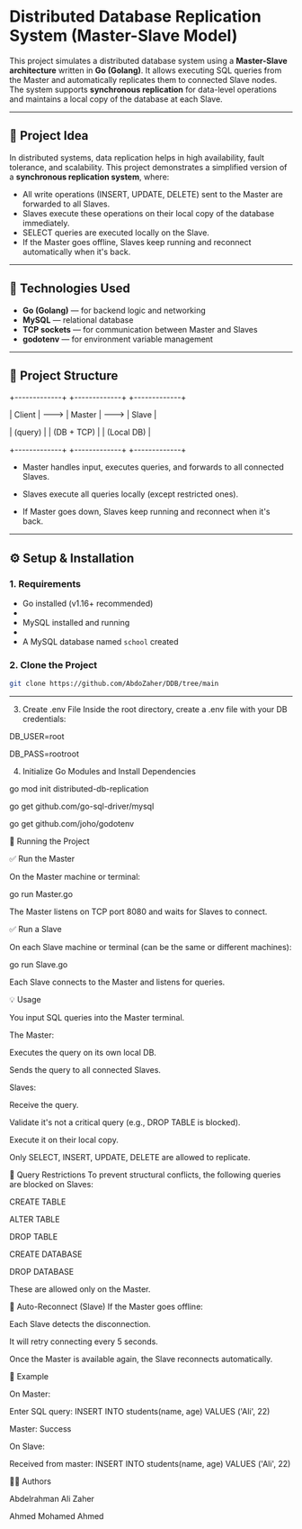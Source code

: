 # Distributed Database Replication System (Master-Slave Model)

This project simulates a distributed database system using a **Master-Slave architecture** written in **Go (Golang)**. It allows executing SQL queries from the Master and automatically replicates them to connected Slave nodes. The system supports **synchronous replication** for data-level operations and maintains a local copy of the database at each Slave.

---

## 🧠 Project Idea

In distributed systems, data replication helps in high availability, fault tolerance, and scalability. This project demonstrates a simplified version of a **synchronous replication system**, where:

- All write operations (INSERT, UPDATE, DELETE) sent to the Master are forwarded to all Slaves.
- Slaves execute these operations on their local copy of the database immediately.
- SELECT queries are executed locally on the Slave.
- If the Master goes offline, Slaves keep running and reconnect automatically when it's back.

---

## 🔧 Technologies Used

- **Go (Golang)** — for backend logic and networking
- **MySQL** — relational database
- **TCP sockets** — for communication between Master and Slaves
- **godotenv** — for environment variable management

---

## 📁 Project Structure

+-------------+ +-------------+ +-------------+

| Client | ---> | Master | ---> | Slave |

| (query) | | (DB + TCP) | | (Local DB) |

+-------------+ +-------------+ +-------------+


* Master handles input, executes queries, and forwards to all connected Slaves.

* Slaves execute all queries locally (except restricted ones).

* If Master goes down, Slaves keep running and reconnect when it's back.


---

## ⚙️ Setup & Installation

### 1. Requirements

- Go installed (v1.16+ recommended)
- 
- MySQL installed and running
- 
- A MySQL database named `school` created
  

### 2. Clone the Project

```bash
git clone https://github.com/AbdoZaher/DDB/tree/main

```
------
3. Create .env File
Inside the root directory, create a .env file with your DB credentials:

DB_USER=root

DB_PASS=rootroot


4. Initialize Go Modules and Install Dependencies

go mod init distributed-db-replication

go get github.com/go-sql-driver/mysql

go get github.com/joho/godotenv


🚀 Running the Project

✅ Run the Master

On the Master machine or terminal:

go run Master.go

The Master listens on TCP port 8080 and waits for Slaves to connect.


✅ Run a Slave

On each Slave machine or terminal (can be the same or different machines):

go run Slave.go

Each Slave connects to the Master and listens for queries.


💡 Usage

You input SQL queries into the Master terminal.

The Master:

Executes the query on its own local DB.

Sends the query to all connected Slaves.

Slaves:

Receive the query.

Validate it's not a critical query (e.g., DROP TABLE is blocked).

Execute it on their local copy.

Only SELECT, INSERT, UPDATE, DELETE are allowed to replicate.

🔐 Query Restrictions
To prevent structural conflicts, the following queries are blocked on Slaves:

CREATE TABLE

ALTER TABLE

DROP TABLE

CREATE DATABASE

DROP DATABASE

These are allowed only on the Master.

🔁 Auto-Reconnect (Slave)
If the Master goes offline:

Each Slave detects the disconnection.

It will retry connecting every 5 seconds.

Once the Master is available again, the Slave reconnects automatically.

📌 Example

On Master:

Enter SQL query: INSERT INTO students(name, age) VALUES ('Ali', 22)

Master: Success

On Slave:

Received from master: INSERT INTO students(name, age) VALUES ('Ali', 22)


👨‍💻 Authors 

Abdelrahman Ali Zaher 

Ahmed Mohamed Ahmed

